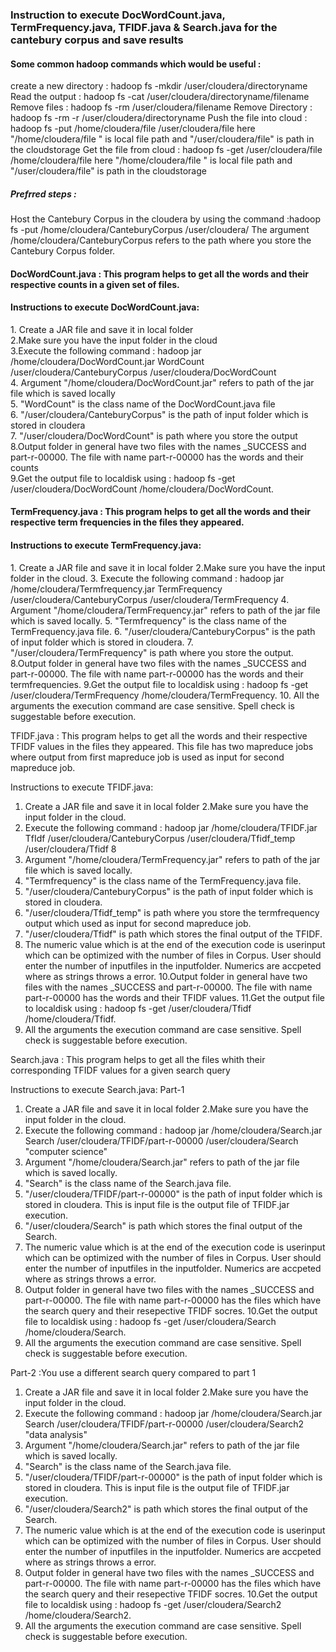 <h3>Instruction to execute DocWordCount.java, TermFrequency.java, TFIDF.java & Search.java for the cantebury corpus and save results</h3>

<h4>Some common hadoop commands which would be useful :</h4>  
create a new directory : hadoop fs -mkdir /user/cloudera/directoryname    
Read the output : hadoop fs -cat /user/cloudera/directoryname/filename    
Remove files : hadoop fs -rm /user/cloudera/filename    
Remove Directory : hadoop fs -rm -r /user/cloudera/directoryname    
Push the file into cloud : hadoop fs -put /home/cloudera/file   /user/cloudera/file    
here "/home/cloudera/file " is local file path and "/user/cloudera/file" is path in the cloudstorage    
Get the file from cloud : hadoop fs -get  /user/cloudera/file /home/cloudera/file     
here "/home/cloudera/file " is local file path and "/user/cloudera/file" is path in the cloudstorage    


<h5>Prefrred steps : </h5>   
Host the Cantebury Corpus in the cloudera by using the command :hadoop fs -put /home/cloudera/CanteburyCorpus /user/cloudera/    
The argument /home/cloudera/CanteburyCorpus  refers to the path where you store the Cantebury Corpus folder.    

<h4>DocWordCount.java : This program helps to get all the words and their respective counts in a given set of files.</h4>    

<h4>Instructions to execute DocWordCount.java:</h4>      
1. Create a JAR file and save it in local folder<br>    
2.Make sure you have the input folder in the cloud<br>     
3.Execute the following command : hadoop jar /home/cloudera/DocWordCount.jar WordCount /user/cloudera/CanteburyCorpus /user/cloudera/DocWordCount<br>    
4. Argument "/home/cloudera/DocWordCount.jar" refers to path of the jar file which is saved locally<br>     
5. "WordCount" is the class name of the DocWordCount.java file<br>     
6. "/user/cloudera/CanteburyCorpus" is the path of input folder which is stored in cloudera<br>     
7. "/user/cloudera/DocWordCount" is path where you store the output<br>     
8.Output folder in general have two files with the names _SUCCESS and part-r-00000. The file with name part-r-00000 has the words and their counts<br>     
9.Get the output file to localdisk using : hadoop fs -get /user/cloudera/DocWordCount /home/cloudera/DocWordCount.<br>     

<h4>TermFrequency.java : This program helps to get all the words and their respective term frequencies in the files they appeared. </h4> 

<h4>Instructions to execute TermFrequency.java:</h4>
1. Create a JAR file and save it in local folder
2.Make sure you have the input folder in the cloud.
3. Execute the following command : hadoop jar /home/cloudera/Termfrequency.jar TermFrequency /user/cloudera/CanteburyCorpus /user/cloudera/TermFrequency
4. Argument "/home/cloudera/TermFrequency.jar" refers to path of the jar file which is saved locally.
5. "Termfrequency" is the class name of the TermFrequency.java file.
6. "/user/cloudera/CanteburyCorpus" is the path of input folder which is stored in cloudera.
7. "/user/cloudera/TermFrequency" is path where you store the output.
8.Output folder in general have two files with the names _SUCCESS and part-r-00000. The file with name part-r-00000 has the words and their termfrequencies.
9.Get the output file to localdisk using : hadoop fs -get /user/cloudera/TermFrequency /home/cloudera/TermFrequency.
10. All the arguments the execution command are case sensitive. Spell check is suggestable before execution.



TFIDF.java : This program helps to get all the words and their respective TFIDF values in the files they appeared. This file has two mapreduce jobs where output from first mapreduce job is used as input for second mapreduce job.

Instructions to execute TFIDF.java:
1. Create a JAR file and save it in local folder
2.Make sure you have the input folder in the cloud.
3. Execute the following command : hadoop jar /home/cloudera/TFIDF.jar TfIdf /user/cloudera/CanteburyCorpus /user/cloudera/Tfidf_temp /user/cloudera/Tfidf 8
4. Argument "/home/cloudera/TermFrequency.jar" refers to path of the jar file which is saved locally.
5. "Termfrequency" is the class name of the TermFrequency.java file.
6. "/user/cloudera/CanteburyCorpus" is the path of input folder which is stored in cloudera.
7. "/user/cloudera/Tfidf_temp" is path where you store the termfrequency output which used as input for second mapreduce job.
8. "/user/cloudera/Tfidf" is path which stores the final output of the TFIDF.
9. The numeric value which is at the end of the execution code is userinput which can be optimized with the number of files in Corpus. User should enter the number of inputfiles in the inputfolder. Numerics are accpeted where as strings throws a error.
10.Output folder in general have two files with the names _SUCCESS and part-r-00000. The file with name part-r-00000 has the words and their TFIDF values.
11.Get the output file to localdisk using : hadoop fs -get /user/cloudera/Tfidf /home/cloudera/Tfidf.
12. All the arguments the execution command are case sensitive. Spell check is suggestable before execution.



Search.java : This program helps to get all the files whith their corresponding TFIDF values for a given  search query

Instructions to execute Search.java:
Part-1
1. Create a JAR file and save it in local folder
2.Make sure you have the input folder in the cloud.
3. Execute the following command : hadoop jar /home/cloudera/Search.jar Search /user/cloudera/TFIDF/part-r-00000 /user/cloudera/Search "computer science"
4. Argument "/home/cloudera/Search.jar" refers to path of the jar file which is saved locally.
5. "Search" is the class name of the Search.java file.
6. "/user/cloudera/TFIDF/part-r-00000" is the path of input folder which is stored in cloudera. This is input file is the output file of TFIDF.jar execution.
7. "/user/cloudera/Search" is path which stores the final output of the Search.
8. The numeric value which is at the end of the execution code is userinput which can be optimized with the number of files in Corpus. User should enter the number of inputfiles in the inputfolder. Numerics are accpeted where as strings throws a error.
9. Output folder in general have two files with the names _SUCCESS and part-r-00000. The file with name part-r-00000 has the files which have the search query and their resepective TFIDF socres.
10.Get the output file to localdisk using : hadoop fs -get /user/cloudera/Search /home/cloudera/Search.
11. All the arguments the execution command are case sensitive. Spell check is suggestable before execution.

Part-2 :You use a different search query compared to part 1
1. Create a JAR file and save it in local folder
2.Make sure you have the input folder in the cloud.
3. Execute the following command : hadoop jar /home/cloudera/Search.jar Search /user/cloudera/TFIDF/part-r-00000 /user/cloudera/Search2 "data analysis"
4. Argument "/home/cloudera/Search.jar" refers to path of the jar file which is saved locally.
5. "Search" is the class name of the Search.java file.
6. "/user/cloudera/TFIDF/part-r-00000" is the path of input folder which is stored in cloudera. This is input file is the output file of TFIDF.jar execution.
7. "/user/cloudera/Search2" is path which stores the final output of the Search.
8. The numeric value which is at the end of the execution code is userinput which can be optimized with the number of files in Corpus. User should enter the number of inputfiles in the inputfolder. Numerics are accpeted where as strings throws a error.
9. Output folder in general have two files with the names _SUCCESS and part-r-00000. The file with name part-r-00000 has the files which have the search query and their resepective TFIDF socres.
10.Get the output file to localdisk using : hadoop fs -get /user/cloudera/Search2 /home/cloudera/Search2.
11. All the arguments the execution command are case sensitive. Spell check is suggestable before execution.
